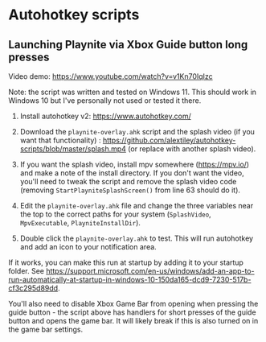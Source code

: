 # Autohotkey scripts

## Launching Playnite via Xbox Guide button long presses

Video demo: https://www.youtube.com/watch?v=v1Kn70IqIzc

Note: the script was written and tested on Windows 11. This should work in Windows 10 but I've personally not used or tested it there.

1. Install autohotkey v2: https://www.autohotkey.com/

2. Download the `playnite-overlay.ahk` script and the splash video (if you want that functionality) : https://github.com/alextiley/autohotkey-scripts/blob/master/splash.mp4 (or replace with another splash video).

3. If you want the splash video, install mpv somewhere (https://mpv.io/) and make a note of the install directory. If you don't want the video, you'll need to tweak the script and remove the splash video code (removing `StartPlayniteSplashScreen()` from line 63 should do it).

4. Edit the `playnite-overlay.ahk` file and change the three variables near the top to the correct paths for your system (`SplashVideo`, `MpvExecutable`, `PlayniteInstallDir`).

5. Double click the `playnite-overlay.ahk` to test. This will run autohotkey and add an icon to your notification area.

If it works, you can make this run at startup by adding it to your startup folder. See https://support.microsoft.com/en-us/windows/add-an-app-to-run-automatically-at-startup-in-windows-10-150da165-dcd9-7230-517b-cf3c295d89dd.

You'll also need to disable Xbox Game Bar from opening when pressing the guide button - the script above has handlers for short presses of the guide button and opens the game bar. It will likely break if this is also turned on in the game bar settings.
